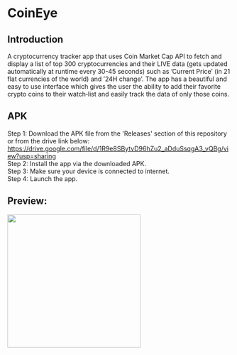 # CoinEye

## Introduction
A cryptocurrency tracker app that uses Coin Market Cap API to fetch and display a list of top 300 cryptocurrencies and their LIVE
data (gets updated automatically at runtime every 30-45 seconds) such as ’Current Price’ (in 21 flat currencies of the world) and ’24H change’. The app has a beautiful and easy to use interface
which gives the user the ability to add their favorite crypto coins to their watch‑list and easily track the data of only those coins.

## APK
Step 1: Download the APK file from the 'Releases' section of this repository or from the drive link below:<br />
        https://drive.google.com/file/d/1R9e8SBytvD96hZu2_aDduSsqgA3_vQBg/view?usp=sharing<br />
Step 2: Install the app via the downloaded APK.<br />
Step 3: Make sure your device is connected to internet.<br />
Step 4: Launch the app.<br />

## Preview:
<img src="preview.gif" width=300>